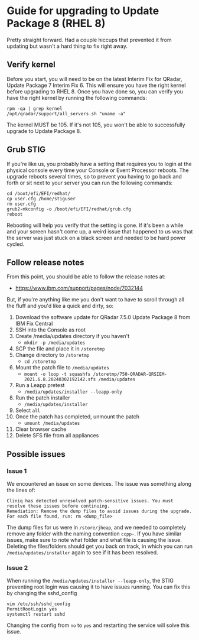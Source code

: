 # Guide for upgrading to Update Package 8 (RHEL 8)
Pretty straight forward. Had a couple hiccups that prevented it from updating but wasn't a hard thing to fix right away.

## Verify kernel
Before you start, you will need to be on the latest Interim Fix for QRadar, Update Package 7 Interim Fix 6. This will ensure
you have the right kernel before upgrading to RHEL 8. Once you have done so, you can verify you have the right kernel by running
the following commands:
```
rpm -qa | grep kernel
/opt/qradar/support/all_servers.sh "uname -a"
```
The kernel MUST be 105. If it's not 105, you won't be able to successfully upgrade to Update Package 8.

## Grub STIG
If you're like us, you probably have a setting that requires you to login at the physical console every time your Console or
Event Processor reboots. The upgrade reboots several times, so to prevent you having to go back and forth or sit next to your server
you can run the following commands:
```
cd /boot/efi/EFI/redhat/
cp user.cfg /home/stiguser
rm user.cfg
grub2-mkconfig -o /boot/efi/EFI/redhat/grub.cfg
reboot
```
Rebooting will help you verify that the setting is gone. If it's been a while and your screen hasn't come up, a weird issue that
happened to us was that the server was just stuck on a black screen and needed to be hard power cycled.

## Follow release notes
From this point, you should be able to follow the release notes at:
- https://www.ibm.com/support/pages/node/7032144


But, if you're anything like me you don't want to have to scroll through all the fluff and you'd like a quick and dirty, so:
1. Download the software update for QRadar 7.5.0 Update Package 8 from IBM Fix Central
2. SSH into the Console as root
3. Create /media/updates directory if you haven't
   - `mkdir -p /media/updates`
4. SCP the file and place it in `/storetmp`
5. Change directory to `/storetmp`
   - `cd /storetmp`
6. Mount the patch file to `/media/updates`
   - `mount -o loop -t squashfs /storetmp/750-QRADAR-QRSIEM-2021.6.8.20240302192142.sfs /media/updates`
7. Run a Leapp pretest
   - `/media/updates/installer --leapp-only`
8. Run the patch installer
   - `/media/updates/installer`
9. Select `all`
10. Once the patch has completed, unmount the patch
    - `umount /media/updates`
11. Clear browser cache
12. Delete SFS file from all appliances

## Possible issues
### Issue 1
We encountered an issue on some devices. The issue was something along the lines of:
```
Cliniq has detected unresolved patch-sensitive issues. You must resolve these issues before continuing.
Remediation: Remove the dump files to avoid issues during the upgrade.
For each file found, run: rm <dump_file>
```
The dump files for us were in `/store/jheap`, and we needed to completely remove any folder with the naming convention `ccpp-`.
If you have similar issues, make sure to note what folder and what file is causing the issue. Deleting the files/folders
should get you back on track, in which you can run `/media/updates/installer` again to see if it has been resolved.

### Issue 2
When running the `/media/updates/installer --leapp-only`, the STIG preventing root login was causing it to have issues running. You can fix this by changing the sshd_config
```
vim /etc/ssh/sshd_config
PermitRootLogin yes
systemctl restart sshd
```
Changing the config from `no` to `yes` and restarting the service will solve this issue.
